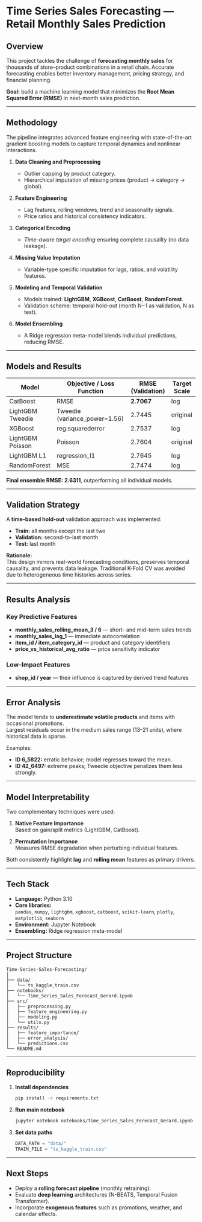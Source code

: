# Time Series Sales Forecasting — Retail Monthly Sales Prediction

## Overview

This project tackles the challenge of **forecasting monthly sales** for thousands of store–product combinations in a retail chain. Accurate forecasting enables better inventory management, pricing strategy, and financial planning.

**Goal:** build a machine learning model that minimizes the **Root Mean Squared Error (RMSE)** in next-month sales prediction.

---

## Methodology

The pipeline integrates advanced feature engineering with state-of-the-art gradient boosting models to capture temporal dynamics and nonlinear interactions.

1. **Data Cleaning and Preprocessing**  
   - Outlier capping by product category.  
   - Hierarchical imputation of missing prices (product → category → global).  

2. **Feature Engineering**  
   - Lag features, rolling windows, trend and seasonality signals.  
   - Price ratios and historical consistency indicators.  

3. **Categorical Encoding**  
   - *Time-aware target encoding* ensuring complete causality (no data leakage).  

4. **Missing Value Imputation**  
   - Variable-type specific imputation for lags, ratios, and volatility features.  

5. **Modeling and Temporal Validation**  
   - Models trained: **LightGBM**, **XGBoost**, **CatBoost**, **RandomForest**.  
   - Validation scheme: temporal hold-out (month N−1 as validation, N as test).  

6. **Model Ensembling**  
   - A Ridge regression meta-model blends individual predictions, reducing RMSE.  

---

## Models and Results

| Model | Objective / Loss Function | RMSE (Validation) | Target Scale |
|--------|----------------------------|--------------------|---------------|
| CatBoost | RMSE | **2.7067** | log |
| LightGBM Tweedie | Tweedie (variance_power=1.56) | 2.7445 | original |
| XGBoost | reg:squarederror | 2.7537 | log |
| LightGBM Poisson | Poisson | 2.7604 | original |
| LightGBM L1 | regression_l1 | 2.7645 | log |
| RandomForest | MSE | 2.7474 | log |

**Final ensemble RMSE:** **2.6311**, outperforming all individual models.

---

## Validation Strategy

A **time-based hold-out** validation approach was implemented:

- **Train:** all months except the last two  
- **Validation:** second-to-last month  
- **Test:** last month  

**Rationale:**  
This design mirrors real-world forecasting conditions, preserves temporal causality, and prevents data leakage. Traditional K-Fold CV was avoided due to heterogeneous time histories across series.

---

## Results Analysis

### Key Predictive Features
- **monthly_sales_rolling_mean_3 / 6** — short- and mid-term sales trends  
- **monthly_sales_lag_1** — immediate autocorrelation  
- **item_id / item_category_id** — product and category identifiers  
- **price_vs_historical_avg_ratio** — price sensitivity indicator  

### Low-Impact Features
- **shop_id / year** — their influence is captured by derived trend features  

---

## Error Analysis

The model tends to **underestimate volatile products** and items with occasional promotions.  
Largest residuals occur in the medium sales range (13–21 units), where historical data is sparse.

Examples:
- **ID 6_5822:** erratic behavior; model regresses toward the mean.  
- **ID 42_6497:** extreme peaks; Tweedie objective penalizes them less strongly.  

---

## Model Interpretability

Two complementary techniques were used:

1. **Native Feature Importance**  
   Based on gain/split metrics (LightGBM, CatBoost).

2. **Permutation Importance**  
   Measures RMSE degradation when perturbing individual features.

Both consistently highlight **lag** and **rolling mean** features as primary drivers.

---

## Tech Stack

- **Language:** Python 3.10  
- **Core libraries:**  
  `pandas`, `numpy`, `lightgbm`, `xgboost`, `catboost`, `scikit-learn`, `plotly`, `matplotlib`, `seaborn`  
- **Environment:** Jupyter Notebook  
- **Ensembling:** Ridge regression meta-model  

---

## Project Structure

```
Time-Series-Sales-Forecasting/
│
├── data/
│   └── ts_kaggle_train.csv
├── notebooks/
│   └── Time_Series_Sales_Forecast_Gerard.ipynb
├── src/
│   ├── preprocessing.py
│   ├── feature_engineering.py
│   ├── modeling.py
│   └── utils.py
├── results/
│   ├── feature_importance/
│   ├── error_analysis/
│   └── predictions.csv
└── README.md
```

---

## Reproducibility

1. **Install dependencies**
   ```bash
   pip install -r requirements.txt
   ```

2. **Run main notebook**
   ```bash
   jupyter notebook notebooks/Time_Series_Sales_Forecast_Gerard.ipynb
   ```

3. **Set data paths**
   ```python
   DATA_PATH = "data/"
   TRAIN_FILE = "ts_kaggle_train.csv"
   ```

---

## Next Steps

- Deploy a **rolling forecast pipeline** (monthly retraining).  
- Evaluate **deep learning** architectures (N-BEATS, Temporal Fusion Transformer).  
- Incorporate **exogenous features** such as promotions, weather, and calendar effects.  

